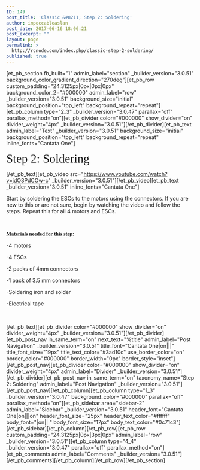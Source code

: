 ```yaml
---
ID: 149
post_title: 'Classic &#8211; Step 2: Soldering'
author: impeccableaslan
post_date: 2017-06-16 18:06:21
post_excerpt: ""
layout: page
permalink: >
  http://rcnode.com/index.php/classic-step-2-soldering/
published: true
---
```

[et_pb_section fb_built="1" admin_label="section" _builder_version="3.0.51" background_color_gradient_direction="270deg"][et_pb_row custom_padding="24.3125px|0px|0px|0px" background_color_2="#000000" admin_label="row" _builder_version="3.0.51" background_size="initial" background_position="top_left" background_repeat="repeat"][et_pb_column type="2_3" _builder_version="3.0.47" parallax="off" parallax_method="on"][et_pb_divider color="#000000" show_divider="on" divider_weight="4px" _builder_version="3.0.51"][/et_pb_divider][et_pb_text admin_label="Text" _builder_version="3.0.51" background_size="initial" background_position="top_left" background_repeat="repeat" inline_fonts="Cantata One"]<p class=""><span style="font-family: 'Cantata One';"><span style="font-size: 32px;">Step 2: Soldering</span></span></p>[/et_pb_text][et_pb_video src="https://www.youtube.com/watch?v=jdO3PdCOw-c" _builder_version="3.0.51"][/et_pb_video][et_pb_text _builder_version="3.0.51" inline_fonts="Cantata One"]<p>Start by soldering the ESCs to the motors using the connectors. If you are new to this or are not sure, begin by watching the video and follow the steps. Repeat this for all 4 motors and ESCs.</p>
<p><br/></p>
<p class=""><span style="text-decoration: underline;"><strong><span style="font-family: 'Cantata One';">Materials needed for this step:</span></strong></span></p>
<p class="">-4 motors</p>
<p class="">-4 ESCs</p>
<p class="">-2 <span style="background-color: #ffffff; font-size: 14px;">packs of 4mm connectors</span></p>
<p class=""><span style="background-color: #ffffff; font-size: 14px;">-1 pack of </span><span style="background-color: #ffffff; font-size: 14px;">3.5 mm connectors</span></p>
<p class=""><span style="background-color: #ffffff; font-size: 14px;">-Soldering iron and solder</span></p>
<p class=""><span style="background-color: #ffffff; font-size: 14px;">-Electrical tape</span></p>
<p><br/></p>[/et_pb_text][et_pb_divider color="#000000" show_divider="on" divider_weight="4px" _builder_version="3.0.51"][/et_pb_divider][et_pb_post_nav in_same_term="on" next_text="%title" admin_label="Post Navigation" _builder_version="3.0.51" title_font="Cantata One|on|||" title_font_size="19px" title_text_color="#3ad10c" use_border_color="on" border_color="#000000" border_width="0px" border_style="inset"][/et_pb_post_nav][et_pb_divider color="#000000" show_divider="on" divider_weight="4px" admin_label="Divider" _builder_version="3.0.51"][/et_pb_divider][et_pb_post_nav in_same_term="on" taxonomy_name="Step 2: Soldering" admin_label="Post Navigation" _builder_version="3.0.51"][/et_pb_post_nav][/et_pb_column][et_pb_column type="1_3" _builder_version="3.0.47" background_color="#000000" parallax="off" parallax_method="on"][et_pb_sidebar area="sidebar-2" admin_label="Sidebar" _builder_version="3.0.51" header_font="Cantata One|on|||on" header_font_size="25px" header_text_color="#ffffff" body_font="|on|||" body_font_size="17px" body_text_color="#0c71c3"][/et_pb_sidebar][/et_pb_column][/et_pb_row][et_pb_row custom_padding="24.3125px|0px|3px|0px" admin_label="row" _builder_version="3.0.51"][et_pb_column type="4_4" _builder_version="3.0.47" parallax="off" parallax_method="on"][et_pb_comments admin_label="Comments" _builder_version="3.0.51"][/et_pb_comments][/et_pb_column][/et_pb_row][/et_pb_section]